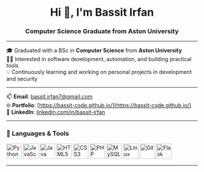 <h1 align="center">Hi 👋, I'm Bassit Irfan</h1>
<h3 align="center">Computer Science Graduate from Aston University</h3>

---

🎓 Graduated with a BSc in **Computer Science** from **Aston University**  
🧑‍💻 Interested in software development, automation, and building practical tools  
💡 Continuously learning and working on personal projects in development and security

---

📫 **Email**: bassit.irfan7@gmail.com  
🌐 **Portfolio**: [https://bassit-code.github.io/](https://bassit-code.github.io/)  
💼 **LinkedIn**: [linkedin.com/in/bassit-irfan](https://www.linkedin.com/in/bassit-irfan)

---

### 🧰 Languages & Tools

<p align="left">
  <img src="https://cdn.jsdelivr.net/gh/devicons/devicon/icons/python/python-original.svg" width="40" alt="Python"/>
  <img src="https://cdn.jsdelivr.net/gh/devicons/devicon/icons/javascript/javascript-original.svg" width="40" alt="JavaScript"/>
  <img src="https://cdn.jsdelivr.net/gh/devicons/devicon/icons/java/java-original.svg" width="40" alt="Java"/>
  <img src="https://cdn.jsdelivr.net/gh/devicons/devicon/icons/html5/html5-original.svg" width="40" alt="HTML5"/>
  <img src="https://cdn.jsdelivr.net/gh/devicons/devicon/icons/css3/css3-original.svg" width="40" alt="CSS3"/>
  <img src="https://cdn.jsdelivr.net/gh/devicons/devicon/icons/php/php-original.svg" width="40" alt="PHP"/>
  <img src="https://cdn.jsdelivr.net/gh/devicons/devicon/icons/mysql/mysql-original.svg" width="40" alt="MySQL"/>
  <img src="https://cdn.jsdelivr.net/gh/devicons/devicon/icons/linux/linux-original.svg" width="40" alt="Linux"/>
  <img src="https://cdn.jsdelivr.net/gh/devicons/devicon/icons/git/git-original.svg" width="40" alt="Git"/>
  <img src="https://cdn.jsdelivr.net/gh/devicons/devicon/icons/flask/flask-original.svg" width="40" alt="Flask"/>
</p>

---
